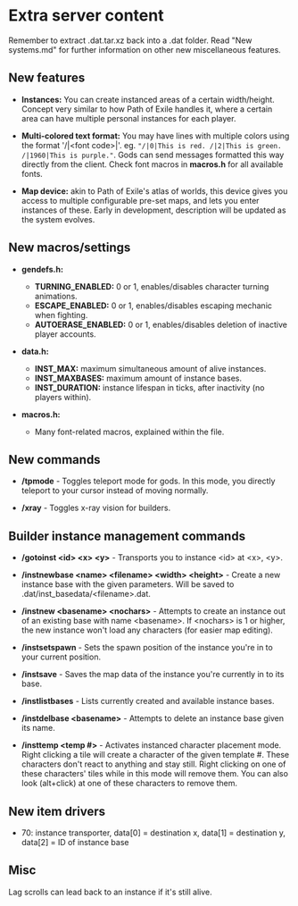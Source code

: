 # Extra server content

Remember to extract .dat.tar.xz back into a .dat folder. Read "New systems.md" for further information on other new miscellaneous features.

## New features

- **Instances:** You can create instanced areas of a certain width/height. Concept very similar to how Path of Exile handles it, where a certain area can have multiple personal instances for each player.

- **Multi-colored text format:** You may have lines with multiple colors using the format '/|\<font code>|'.
eg. `"/|0|This is red. /|2|This is green. /|1960|This is purple."`. Gods can send messages formatted this way directly from the client. Check font macros in **macros.h** for all available fonts.

- **Map device:** akin to Path of Exile's atlas of worlds, this device gives you access to multiple configurable pre-set maps, and lets you enter instances of these. Early in development, description will be updated as the system evolves.

## New macros/settings
- **gendefs.h:**
    - **TURNING_ENABLED:** 0 or 1, enables/disables character turning animations.
    - **ESCAPE_ENABLED:** 0 or 1, enables/disables escaping mechanic when fighting.
    - **AUTOERASE_ENABLED:** 0 or 1, enables/disables deletion of inactive player accounts.

- **data.h:**
    - **INST_MAX:** maximum simultaneous amount of alive instances.
    - **INST_MAXBASES:** maximum amount of instance bases.
    - **INST_DURATION:** instance lifespan in ticks, after inactivity (no players within).

- **macros.h:**
    - Many font-related macros, explained within the file.

## New commands
- **/tpmode** - Toggles teleport mode for gods. In this mode, you directly teleport to your cursor instead of moving normally.

- **/xray** - Toggles x-ray vision for builders.

## Builder instance management commands
- **/gotoinst \<id> \<x> \<y>** - Transports you to instance \<id> at \<x>, \<y>.

- **/instnewbase \<name> \<filename> \<width> \<height>** - Create a new instance base with the given parameters.
    Will be saved to .dat/inst_basedata/\<filename>.dat.

- **/instnew \<basename> \<nochars>** - Attempts to create an instance out of an existing base with name \<basename>.
    If \<nochars> is 1 or higher, the new instance won't load any characters (for easier map editing).

- **/instsetspawn** - Sets the spawn position of the instance you're in to your current position.

- **/instsave** - Saves the map data of the instance you're currently in to its base.

- **/instlistbases** - Lists currently created and available instance bases.

- **/instdelbase \<basename>** - Attempts to delete an instance base given its name.

- **/insttemp \<temp #>** - Activates instanced character placement mode. Right clicking a tile will create a character of the given template #.
These characters don't react to anything and stay still. Right clicking on one of these characters' tiles while in this mode will remove them.
You can also look (alt+click) at one of these characters to remove them.

## New item drivers
- 70: instance transporter, data[0] = destination x, data[1] = destination y, data[2] = ID of instance base

## Misc
Lag scrolls can lead back to an instance if it's still alive.